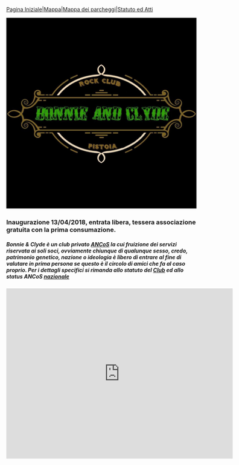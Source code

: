 [Pagina Iniziale](index.md)|[Mappa](mappa.md)|[Mappa dei parcheggi](parcheggi.md)|[Statuto ed Atti](statuto.md)

![Image](/b&c.jpg)
### Inaugurazione 13/04/2018, entrata libera, tessera associazione gratuita con la prima consumazione.

##### Bonnie & Clyde è un club privato **[ANCoS](https://www.ancos.it)** la cui fruizione dei servizi riservata ai soli soci, ovviamente chiunque di qualunque sesso, credo, patrimonio genetico, nazione o ideologia è libero di entrare al fine di valutare in prima persona se questo è il circolo di amici che fa al caso proprio. Per i dettagli specifici si rimanda allo statuto del [Club](statuto.md) ed allo status ANCoS [nazionale](https://www.ancos.it/sites/default/files/ANCoS-Statuto.pdf)  

<iframe width="600" height="450" frameborder="0" style="border:0"
src="https://www.google.com/maps/embed/v1/place?q=place_id:ChIJY4U49L-LKhMRE4oRq26Yc3E&key=AIzaSyBKfQTyFoYSaKGkdsYmrIxTTBHtixd1k7Y" allowfullscreen></iframe>

